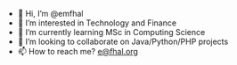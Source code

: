 - 👋 Hi, I’m @emfhal
- 👀 I’m interested in Technology and Finance
- 🌱 I’m currently learning MSc in Computing Science
- 💞️ I’m looking to collaborate on Java/Python/PHP projects
- 📫 How to reach me? e@fhal.org

<!---
emfhal/emfhal is a ✨ special ✨ repository because its `README.md` (this file) appears on your GitHub profile.
You can click the Preview link to take a look at your changes.
--->
